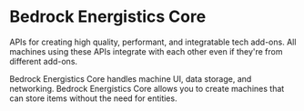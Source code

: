 # Bedrock Energistics Core

APIs for creating high quality, performant, and integratable tech add-ons.
All machines using these APIs integrate with each other even if they're from different add-ons.

Bedrock Energistics Core handles machine UI, data storage, and networking.
Bedrock Energistics Core allows you to create machines that can store items without the need for entities.
